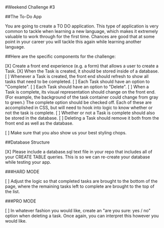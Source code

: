#Weekend Challenge #3

##The To-Do App

You are going to create a TO DO application. This type of application is very common to tackle when learning a new language, which makes it extremely valuable to work through for the first time. Chances are good that at some point in your career you will tackle this again while learning another language.

##Here are the specific components for the challenge:

[X] Create a front end experience (e.g. a form) that allows a user to create a Task.
[X] When the Task is created, it should be stored inside of a database.
[ ] Whenever a Task is created, the front end should refresh to show all tasks that need to be completed.
[ ] Each Task should have an option to "Complete".
[ ] Each Task should have an option to "Delete".
[ ] When a Task is complete, its visual representation should change on the front end. (For example, the background of the task container could change from gray to green.) The complete option should be checked off. Each of these are accomplished in CSS, but will need to hook into logic to know whether or not the task is complete.
[ ] Whether or not a Task is complete should also be stored in the database.
[ ] Deleting a Task should remove it both from the front end as well as the database.

[ ] Make sure that you also show us your best styling chops.

##Database Structure

[X] Please include a database.sql text file in your repo that includes all of your CREATE TABLE queries. This is so we can re-create your database while testing your app.

###HARD MODE

[ ] Adjust the logic so that completed tasks are brought to the bottom of the page, where the remaining tasks left to complete are brought to the top of the list.

###PRO MODE

[ ] In whatever fashion you would like, create an "are you sure: yes / no" option when deleting a task. Once again, you can interpret this however you would like.